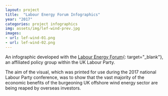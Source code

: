```yaml
---
layout: project
title:  "Labour Energy Forum Infographics"
year: "2017"
categories: project infographics
img: assets/img/lef-wind-prev.jpg
images:
- url: lef-wind-01.png
- url: lef-wind-02.png
---
```

An infographic developed with the [Labour Energy Forum](https://labourenergy.org/who-owns-the-wind/){: target="_blank"}, an affiliated policy group within the UK Labour Party.

The aim of the visual, which was printed for use during the 2017 national Labour Party conference, was to show that the vast majority of the economic benefits of the burgeoning UK offshore wind energy sector are being reaped by overseas investors.
